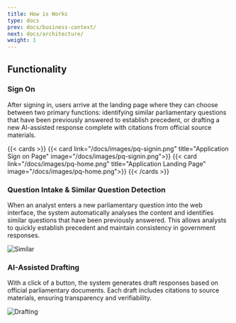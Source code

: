 ```yaml
---
title: How is Works
type: docs
prev: docs/business-context/
next: docs/architecture/
weight: 1
---
```


## Functionality

### Sign On
After signing in, users arrive at the landing page where they can choose between two primary functions: identifying similar parliamentary questions that have been previously answered to establish precedent, or drafting a new AI-assisted response complete with citations from official source materials.

{{< cards >}}
  {{< card link="/docs/images/pq-signin.png" title="Application Sign on Page" image="/docs/images/pq-signin.png">}}
  {{< card link="/docs/images/pq-home.png" title="Application Landing Page" image="/docs/images/pq-home.png">}}
{{< /cards >}}

### Question Intake & Similar Question Detection

When an analyst enters a new parliamentary question into the web interface, the system automatically analyses the content and identifies similar questions that have been previously answered. This allows analysts to quickly establish precedent and maintain consistency in government responses.

![Similar](/docs/images/pq-similar.png "Similar Questions Interface User Interface: System displays the current question alongside previously answered questions ranked by similarity") 

### AI-Assisted Drafting

With a click of a button, the system generates draft responses based on official parliamentary documents. Each draft includes citations to source materials, ensuring transparency and verifiability.

![Drafting](/docs/images/pq-chat.png "AI-Assisted Drafting User Interface: AI-generated draft with source citations ready for analyst review")


